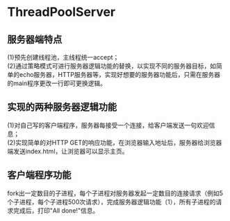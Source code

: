 # ThreadPoolServer
## 服务器端特点
(1)预先创建线程池，主线程统一accept；\
(2)通过策略模式可进行服务器逻辑功能的替换，以实现不同的服务器目标，如简单的echo服务器，HTTP服务器等，实现好想要的服务器功能后，只需在服务器的main程序更改一行即可更换逻辑。

## 实现的两种服务器逻辑功能
(1)对自己写的客户端程序，服务器每接受一个连接，给客户端发送一句欢迎信息；\
(2)实现简单的对HTTP GET的响应功能，在浏览器输入地址后，服务器给浏览器端发送index.html，让浏览器可以显示主页。

## 客户端程序功能
fork出一定数目的子进程，每个子进程对服务器发起一定数目的连接请求（例如5个子进程，每个子进程500次请求），完成服务器逻辑功能（1），所有子进程的请求完成后，打印"All done!"信息。
